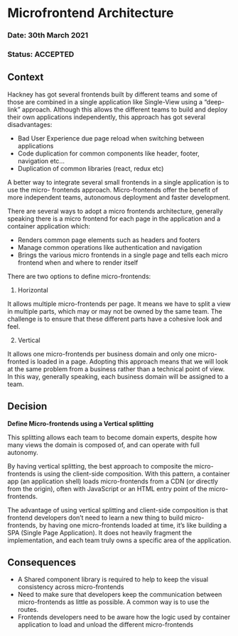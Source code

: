 # Microfrontend Architecture

### **Date:** 30th March 2021

### **Status:** ACCEPTED

## **Context**

Hackney has got several frontends built by different teams and some of those are combined in a single application like Single-View using a “deep-link” approach. 
Although this allows the different teams to build and deploy their own applications independently, this approach has got several disadvantages:

- Bad User Experience due page reload when switching between applications
- Code duplication for common components like header, footer, navigation etc…
- Duplication of common libraries (react, redux etc)

A better way to integrate several small frontends in a single application is to use the micro- frontends approach. Micro-frontends offer the benefit of more independent teams, autonomous deployment and faster development.

There are several ways to adopt a micro frontends architecture,  generally speaking there is a micro frontend for each page in the application and a container application which:
- Renders common page elements such as headers and footers
- Manage common operations like authentication and navigation 
- Brings the various micro frontends in a single page and tells each micro frontend when and where to render itself

There are two options to define micro-frontends:

1. Horizontal

It allows multiple micro-frontends per page. It means we have to split a view in multiple parts, which may or may not be owned by the same team. The challenge is to ensure that these different parts have a cohesive look and feel. 

2. Vertical

It allows one micro-frontends per business domain and only one micro-fronted is loaded in a page. Adopting this approach means that we will look at the same problem from a business rather than a technical point of view. In this way, generally speaking, each business domain will be assigned to a team.


## **Decision**

**Define Micro-frontends using a Vertical splitting**

This splitting allows each team to become domain experts, despite how many views the domain is composed of, and can operate with full autonomy. 

By having vertical splitting, the best approach to composite the micro-frontends is using the client-side composition. With this pattern, a container app (an application shell) loads micro-frontends from a CDN (or directly from the origin), often with JavaScript or an HTML entry point of the micro-frontends.

The advantage of using vertical splitting and client-side composition is that frontend developers don’t need to learn a new thing to build micro-frontends, by having one micro-frontends loaded at time, it’s like building a SPA (Single Page Application). It does not heavily fragment the implementation, and each team truly owns a specific area of the application.


## **Consequences**

- A Shared component library is required to help to keep the visual consistency across micro-frontends
- Need to make sure that developers keep the communication between micro-frontends as little as possible. A common way is to use the routes.
- Frontends developers need to be aware how the logic used by container application to load and unload the different micro-frontends
